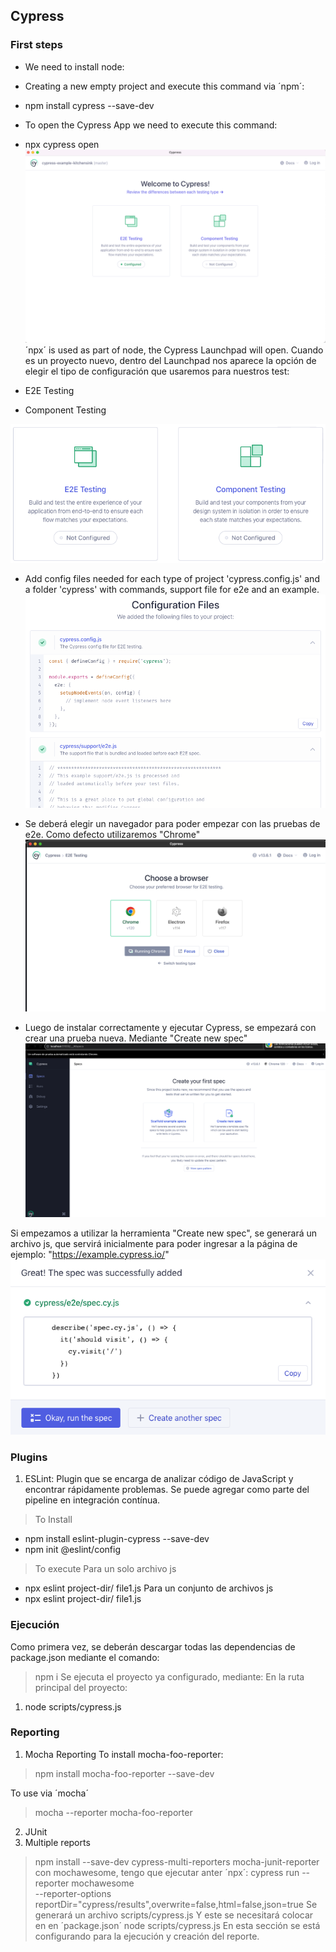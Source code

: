 ## Cypress
### First steps
* We need to install node:
* Creating a new empty project and execute this command via ´npm´:
 * npm install cypress --save-dev
* To open the Cypress App we need to execute this command:
 * npx cypress open
 ![images WellcomeCypress](./images/wellcomeCypress.png)
 ´npx´ is used as part of node, the Cypress Launchpad will open. Cuando es un proyecto nuevo, dentro del Launchpad nos aparece la opción de elegir el tipo de configuración que usaremos para nuestros test:

 * E2E Testing
 * Component Testing

 ![images TypeOfTests](./images/typeOfTests.png)
* Add config files needed for each type of project 'cypress.config.js' and a folder 'cypress' with commands, support file for e2e and an example.
 ![images ConfigurationFiles](./images/configurationFiles.png)

 * Se deberá elegir un navegador para poder empezar con las pruebas de e2e. Como defecto utilizaremos "Chrome"  
 ![images CypressBrowserConfig](./images/cypressConfiguration-Browser.png)
 * Luego de instalar correctamente y ejecutar Cypress, se empezará con crear una prueba nueva. Mediante "Create new spec"
 ![images SpecsCreationViaBrowser](./images/SpecsCreationViaBrowser.png)

 Si empezamos a utilizar la herramienta "Create new spec", se generará un archivo js, que servirá inicialmente para poder ingresar a la página de ejemplo:
 "https://example.cypress.io/"
![images NewSpec](./images/newSpec.png)

### Plugins
1. ESLint: Plugin que se encarga de analizar código de JavaScript y encontrar rápidamente problemas. Se puede agregar como parte del pipeline en integración contínua.
>To Install
  * npm install eslint-plugin-cypress --save-dev
  * npm init @eslint/config
>To execute
 Para un solo archivo js
 * npx eslint project-dir/ file1.js
 Para un conjunto de archivos js
 * npx eslint project-dir/ file1.js

### Ejecución
 Como primera vez, se deberán descargar todas las dependencias de package.json mediante el comando:
> npm i
 Se ejecuta el proyecto ya configurado, mediante:
> En la ruta principal del proyecto:
 1. node scripts/cypress.js

### Reporting
1. Mocha Reporting
 To install mocha-foo-reporter:

> npm install mocha-foo-reporter --save-dev

 To use via ´mocha´
> mocha --reporter mocha-foo-reporter
2. JUnit
3. Multiple reports
> npm install --save-dev cypress-multi-reporters mocha-junit-reporter
> con mochawesome, tengo que ejecutar anter ´npx´:
> cypress run --reporter mochawesome \
 --reporter-options reportDir="cypress/results",overwrite=false,html=false,json=true
Se generará un archivo scripts/cypress.js
Y este se necesitará colocar en en ´package.json´
> node scripts/cypress.js
En esta sección se está configurando para la ejecución y creación del reporte.